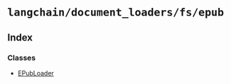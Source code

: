 `langchain/document_loaders/fs/epub`
====================================

Index[​](#index "Direct link to Index")
---------------------------------------

### Classes[​](#classes "Direct link to Classes")

*   [EPubLoader](/docs/api/document_loaders_fs_epub/classes/EPubLoader)